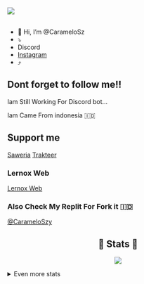 <br>
<br>
<a href="https://github.com/ZeroDiscord/">
        <img src="https://komarev.com/ghpvc/?username=ZeroDiscord&color=red" />
  </a> 
<br>
<br>

- 👋 Hi, I’m @CarameloSz
- ⤵️
- Discord 
- [Instagram](https://www.instagram.com/itssasaaa129/)
- ⤴️
## Dont forget to follow me!!

Iam Still Working For Discord bot...

Iam Came From indonesia 🇮🇩

## Support me
[Saweria](saweria.co/MorenT) 
[Trakteer](https://trakteer.id/rentSquad)

### Lernox Web
[Lernox Web](https://lernox.netlify.app)

### Also Check My Replit For Fork it 🇮🇩

[@CarameloSzy](https://repl.it/@Carameloszy)

<h2 align="center"> 🚀 Stats 🚀</h2>
<p align="center">
<img src="https://github-profile-trophy.vercel.app/?username=CarameloSz&theme=dracula">
</p>
<details>
  <summary>
      Even more stats
  </summary>
  <p align="center">
    <img src="https://github-readme-stats.vercel.app/api?username=CarameloSz&theme=radical)">
    <img src="https://github-readme-stats.vercel.app/api?username=CarameloSz&theme=tokyonight">
  </p>
</details>
